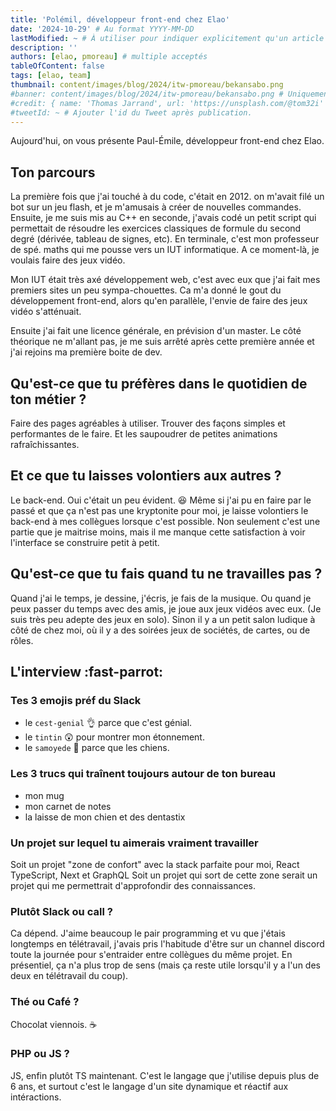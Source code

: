 ```yaml
---
title: 'Polémil, développeur front-end chez Elao'
date: '2024-10-29' # Au format YYYY-MM-DD
lastModified: ~ # À utiliser pour indiquer explicitement qu'un article à été mis à jour
description: ''
authors: [elao, pmoreau] # multiple acceptés
tableOfContent: false
tags: [elao, team]
thumbnail: content/images/blog/2024/itw-pmoreau/bekansabo.png
#banner: content/images/blog/2024/itw-pmoreau/bekansabo.png # Uniquement si différent de la minitature (thumbnail)
#credit: { name: 'Thomas Jarrand', url: 'https://unsplash.com/@tom32i' } # Pour créditer la photo utilisée en miniature
#tweetId: ~ # Ajouter l'id du Tweet après publication.
---
```


Aujourd'hui, on vous présente Paul-Émile, développeur front-end chez Elao.

## Ton parcours

La première fois que j'ai touché à du code, c'était en 2012. on m'avait filé un bot sur un jeu flash, et je m'amusais à créer de nouvelles commandes. 
Ensuite, je me suis mis au C++ en seconde, j'avais codé un petit script qui permettait de résoudre les exercices classiques de formule du second degré (dérivée, tableau de signes, etc). En terminale, c'est mon professeur de spé. maths qui me pousse vers un IUT informatique.
A ce moment-là, je voulais faire des jeux vidéo.

Mon IUT était très axé développement web, c'est avec eux que j'ai fait mes premiers sites un peu sympa-chouettes. Ca m'a donné le gout du développement front-end, alors qu'en parallèle, l'envie de faire des jeux vidéo s'atténuait.

Ensuite j'ai fait une licence générale, en prévision d'un master. Le côté théorique ne m'allant pas, je me suis arrêté après cette première année et j'ai rejoins ma première boite de dev.



## Qu'est-ce que tu préfères dans le quotidien de ton métier ?

Faire des pages agréables à utiliser. Trouver des façons simples et performantes de le faire. Et les saupoudrer de petites animations rafraîchissantes.

## Et ce que tu laisses volontiers aux autres ?

Le back-end. Oui c'était un peu évident. 😆 
Même si j'ai pu en faire par le passé et que ça n'est pas une kryptonite pour moi, je laisse volontiers le back-end à mes collègues lorsque c'est possible. Non seulement c'est une partie que je maitrise moins, mais il me manque cette satisfaction à voir l'interface se construire petit à petit.

## Qu'est-ce que tu fais quand tu ne travailles pas ?

Quand j'ai le temps, je dessine, j'écris, je fais de la musique. Ou quand je peux passer du temps avec des amis, je joue aux jeux vidéos avec eux. (Je suis très peu adepte des jeux en solo). Sinon il y a un petit salon ludique à côté de chez moi, où il y a des soirées jeux de sociétés, de cartes, ou de rôles.

## L'interview :fast-parrot:

### Tes 3 emojis préf du Slack
- le `cest-genial` 👌 parce que c'est génial.
- le `tintin` 😲 pour montrer mon étonnement.
- le `samoyede` 🐶 parce que les chiens.

### Les 3 trucs qui traînent toujours autour de ton bureau
- mon mug
- mon carnet de notes
- la laisse de mon chien et des dentastix

### Un projet sur lequel tu aimerais vraiment travailler

Soit un projet "zone de confort" avec la stack parfaite pour moi, React TypeScript, Next et GraphQL
Soit un projet qui sort de cette zone  serait un projet qui me permettrait d'approfondir des connaissances. 

### Plutôt Slack ou call ?

Ca dépend. J'aime beaucoup le pair programming et vu que j'étais longtemps en télétravail, j'avais pris l'habitude d'être sur un channel discord toute la journée pour s'entraider entre collègues du même projet. En présentiel, ça n'a plus trop de sens (mais ça reste utile lorsqu'il y a l'un des deux en télétravail du coup).

### Thé ou Café ?

Chocolat viennois. ☕️

### PHP ou JS ?

JS, enfin plutôt TS maintenant. C'est le langage que j'utilise depuis plus de 6 ans, et surtout c'est le langage d'un site dynamique et réactif aux intéractions.

